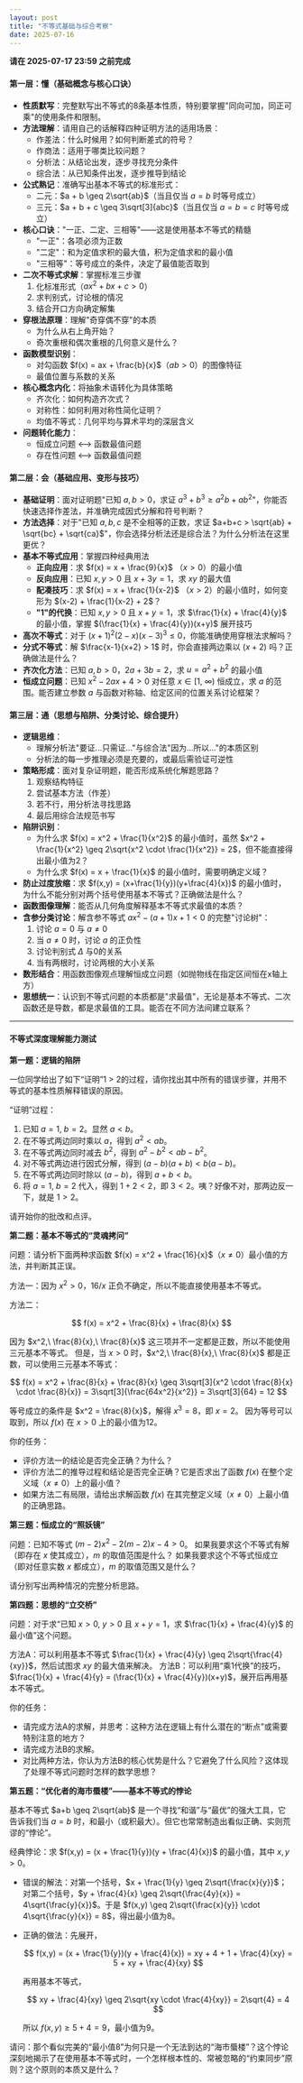 ```yaml
---
layout: post
title: "不等式基础与综合考察"
date: 2025-07-16
---
```

**请在 2025-07-17 23:59 之前完成**

#### 第一层：懂（基础概念与核心口诀）

* **性质默写**：完整默写出不等式的8条基本性质，特别要掌握"同向可加，同正可乘"的使用条件和限制。
* **方法理解**：请用自己的话解释四种证明方法的适用场景：
  * 作差法：什么时候用？如何判断差式的符号？
  * 作商法：适用于哪类比较问题？
  * 分析法：从结论出发，逐步寻找充分条件
  * 综合法：从已知条件出发，逐步推导到结论
* **公式熟记**：准确写出基本不等式的标准形式：
  * 二元：$a + b \geq 2\sqrt{ab}$（当且仅当 $a = b$ 时等号成立）
  * 三元：$a + b + c \geq 3\sqrt[3]{abc}$（当且仅当 $a = b = c$ 时等号成立）
* **核心口诀**："一正、二定、三相等"——这是使用基本不等式的精髓
  * "一正"：各项必须为正数
  * "二定"：和为定值求积的最大值，积为定值求和的最小值
  * "三相等"：等号成立的条件，决定了最值能否取到
* **二次不等式求解**：掌握标准三步骤
  1. 化标准形式（$ax^2 + bx + c > 0$）
  2. 求判别式，讨论根的情况
  3. 结合开口方向确定解集
* **穿根法原理**：理解"奇穿偶不穿"的本质
  * 为什么从右上角开始？
  * 奇次重根和偶次重根的几何意义是什么？
* **函数模型识别**：
  * 对勾函数 $f(x) = ax + \frac{b}{x}$（$ab > 0$）的图像特征
  * 最值位置与系数的关系
* **核心概念内化**：将抽象术语转化为具体策略
  * 齐次化：如何构造齐次式？
  * 对称性：如何利用对称性简化证明？
  * 均值不等式：几何平均与算术平均的深层含义
* **问题转化能力**：
  * 恒成立问题 ⟷ 函数最值问题
  * 存在性问题 ⟷ 函数最值问题

#### 第二层：会（基础应用、变形与技巧）

* **基础证明**：面对证明题"已知 $a, b > 0$，求证 $a^3 + b^3 \geq a^2b + ab^2$"，你能否快速选择作差法，并准确完成因式分解和符号判断？
* **方法选择**：对于"已知 $a, b, c$ 是不全相等的正数，求证 $a+b+c > \sqrt{ab} + \sqrt{bc} + \sqrt{ca}$"，你会选择分析法还是综合法？为什么分析法在这里更优？
* **基本不等式应用**：掌握四种经典用法
  * **正向应用**：求 $f(x) = x + \frac{9}{x}$ （$x>0$）的最小值
  * **反向应用**：已知 $x, y > 0$ 且 $x+3y=1$，求 $xy$ 的最大值
  * **配凑技巧**：求 $f(x) = x + \frac{1}{x-2}$ （$x>2$）的最小值时，如何变形为 $(x-2) + \frac{1}{x-2} + 2$？
  * **"1"的代换**：已知 $x, y > 0$ 且 $x+y=1$，求 $\frac{1}{x} + \frac{4}{y}$ 的最小值，掌握 $(\frac{1}{x} + \frac{4}{y})(x+y)$ 展开技巧
* **高次不等式**：对于 $(x+1)^2(2-x)(x-3)^3 \leq 0$，你能准确使用穿根法求解吗？
* **分式不等式**：解 $\frac{x-1}{x+2} > 1$ 时，你会直接两边乘以 $(x+2)$ 吗？正确做法是什么？
* **齐次化方法**：已知 $a,b>0$，$2a+3b=2$，求 $u = a^2 + b^2$ 的最小值
* **恒成立问题**：已知 $x^2 - 2ax + 4 > 0$ 对任意 $x\in[1,\ \infty)$ 恒成立，求 $a$ 的范围。能否建立参数 $a$ 与函数对称轴、给定区间的位置关系讨论框架？

#### 第三层：通（思想与陷阱、分类讨论、综合提升）

* **逻辑思维**：
  * 理解分析法"要证...只需证..."与综合法"因为...所以..."的本质区别
  * 分析法的每一步推理必须是充要的，或最后需验证可逆性
* **策略形成**：面对复杂证明题，能否形成系统化解题思路？
  1. 观察结构特征
  2. 尝试基本方法（作差）
  3. 若不行，用分析法寻找思路
  4. 最后用综合法规范书写
* **陷阱识别**：
  * 为什么求 $f(x) = x^2 + \frac{1}{x^2}$ 的最小值时，虽然 $x^2 + \frac{1}{x^2} \geq 2\sqrt{x^2 \cdot \frac{1}{x^2}} = 2$，但不能直接得出最小值为2？
  * 为什么求 $f(x) = x + \frac{1}{x}$ 的最小值时，需要明确定义域？
* **防止过度放缩**：求 $f(x,y) = (x+\frac{1}{y})(y+\frac{4}{x})$ 的最小值时，为什么不能分别对两个括号使用基本不等式？正确做法是什么？
* **函数图像理解**：能否从几何角度解释基本不等式求最值的本质？
* **含参分类讨论**：解含参不等式 $ax^2 - (a+1)x + 1 < 0$ 的完整"讨论树"：
  1. 讨论 $a = 0$ 与 $a \neq 0$
  2. 当 $a \neq 0$ 时，讨论 $a$ 的正负性
  3. 讨论判别式 $\Delta$ 与0的关系
  4. 当有两根时，讨论两根的大小关系
* **数形结合**：用函数图像观点理解恒成立问题（如抛物线在指定区间恒在x轴上方）
* **思想统一**：认识到不等式问题的本质都是"求最值"，无论是基本不等式、二次函数还是导数，都是求最值的工具。能否在不同方法间建立联系？

---

#### 不等式深度理解能力测试

**第一题：逻辑的陷阱**

一位同学给出了如下“证明”1 > 2的过程，请你找出其中所有的错误步骤，并用不等式的基本性质解释错误的原因。

“证明”过程：
  1. 已知 $a = 1,\ b = 2$。显然 $a < b$。
  2. 在不等式两边同时乘以 $a$，得到 $a^2 < ab$。
  3. 在不等式两边同时减去 $b^2$，得到 $a^2 - b^2 < ab - b^2$。
  4. 对不等式两边进行因式分解，得到 $(a-b)(a+b) < b(a-b)$。
  5. 在不等式两边同时除以 $(a-b)$，得到 $a+b < b$。
  6. 将 $a=1,\ b=2$ 代入，得到 $1+2 < 2$，即 $3 < 2$。咦？好像不对，那两边反一下，就是 $1 > 2$。

请开始你的批改和点评。

**第二题：基本不等式的“灵魂拷问”**

问题：请分析下面两种求函数 $f(x) = x^2 + \frac{16}{x}$（$x\neq0$）最小值的方法，并判断其正误。

方法一：因为 $x^2 > 0$，$16/x$ 正负不确定，所以不能直接使用基本不等式。

方法二：

$$
f(x) = x^2 + \frac{8}{x} + \frac{8}{x}
$$

因为 $x^2,\ \frac{8}{x},\ \frac{8}{x}$ 这三项并不一定都是正数，所以不能使用三元基本不等式。
但是，当 $x>0$ 时，$x^2,\ \frac{8}{x},\ \frac{8}{x}$ 都是正数，可以使用三元基本不等式：

$$
f(x) = x^2 + \frac{8}{x} + \frac{8}{x} \geq 3\sqrt[3]{x^2 \cdot \frac{8}{x} \cdot \frac{8}{x}} = 3\sqrt[3]{\frac{64x^2}{x^2}} = 3\sqrt[3]{64} = 12
$$

等号成立的条件是 $x^2 = \frac{8}{x}$，解得 $x^3=8$，即 $x=2$。
因为等号可以取到，所以 $f(x)$ 在 $x>0$ 上的最小值为12。

你的任务：

* 评价方法一的结论是否完全正确？为什么？
* 评价方法二的推导过程和结论是否完全正确？它是否求出了函数 $f(x)$ 在整个定义域（$x\neq0$）上的最小值？
* 如果方法二有局限，请给出求解函数 $f(x)$ 在其完整定义域（$x\neq0$）上最小值的正确思路。

**第三题：恒成立的“照妖镜”**

问题：已知不等式 $(m-2)x^2 - 2(m-2)x - 4 > 0$。
如果我要求这个不等式有解（即存在 $x$ 使其成立），$m$ 的取值范围是什么？
如果我要求这个不等式恒成立（即对任意实数 $x$ 都成立），$m$ 的取值范围又是什么？

请分别写出两种情况的完整分析思路。

**第四题：思想的“立交桥”**

问题：对于求“已知 $x>0,\ y>0$ 且 $x+y=1$，求 $\frac{1}{x} + \frac{4}{y}$ 的最小值”这个问题。

方法A：可以利用基本不等式 $\frac{1}{x} + \frac{4}{y} \geq 2\sqrt{\frac{4}{xy}}$，然后试图求 $xy$ 的最大值来解决。
方法B：可以利用“乘1代换”的技巧，$\frac{1}{x} + \frac{4}{y} = (\frac{1}{x} + \frac{4}{y})(x+y)$，展开后再用基本不等式。

你的任务：

* 请完成方法A的求解，并思考：这种方法在逻辑上有什么潜在的“断点”或需要特别注意的地方？
* 请完成方法B的求解。
* 对比两种方法，你认为方法B的核心优势是什么？它避免了什么风险？这体现了处理不等式问题时怎样的数学思想？

**第五题：“优化者的海市蜃楼”——基本不等式的悖论**

基本不等式 $a+b \geq 2\sqrt{ab}$ 是一个寻找“和谐”与“最优”的强大工具，它告诉我们当 $a=b$ 时，和最小（或积最大）。但它也常常制造出看似正确、实则荒谬的“悖论”。

经典悖论：求 $f(x,y) = (x + \frac{1}{y})(y + \frac{4}{x})$ 的最小值，其中 $x, y > 0$。

- 错误的解法：对第一个括号，$x + \frac{1}{y} \geq 2\sqrt{\frac{x}{y}}$；对第二个括号，$y + \frac{4}{x} \geq 2\sqrt{\frac{4y}{x}} = 4\sqrt{\frac{y}{x}}$。于是 $f(x,y) \geq 2\sqrt{\frac{x}{y}} \cdot 4\sqrt{\frac{y}{x}} = 8$，得出最小值为8。
- 正确的做法：先展开，

  $$
  f(x,y) = (x + \frac{1}{y})(y + \frac{4}{x}) = xy + 4 + 1 + \frac{4}{xy} = 5 + xy + \frac{4}{xy}
  $$

  再用基本不等式，

  $$
  xy + \frac{4}{xy} \geq 2\sqrt{xy \cdot \frac{4}{xy}} = 2\sqrt{4} = 4
  $$

  所以 $f(x,y) \geq 5 + 4 = 9$，最小值为9。

请问：那个看似完美的“最小值8”为何只是一个无法到达的“海市蜃楼”？这个悖论深刻地揭示了在使用基本不等式时，一个怎样根本性的、常被忽略的“约束同步”原则？这个原则的本质又是什么？
